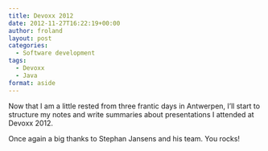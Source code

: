 ```yaml
---
title: Devoxx 2012
date: 2012-11-27T16:22:19+00:00
author: froland
layout: post
categories:
  - Software development
tags:
  - Devoxx
  - Java
format: aside
---
```

Now that I am a little rested from three frantic days in Antwerpen, I&#8217;ll start to structure my notes and write summaries about presentations I attended at Devoxx 2012.

Once again a big thanks to Stephan Jansens and his team. You rocks!